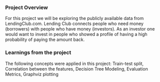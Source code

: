 ### Project Overview

 For this project we will be exploring the publicly available data from LendingClub.com. Lending Club connects people who need money (borrowers) with people who have money (investors). As an investor one would want to invest in people who showed a profile of having a high probability of paying the amount back.




### Learnings from the project

 
The following concepts were applied in this project: Train-test split, Correlation between the features, Decision Tree Modeling, Evaluation Metrics, Graphviz plotting








